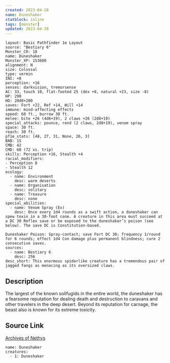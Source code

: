 ```yaml
---
created: 2023-04-28
name: Duneshaker
statblock: inline
tags: [monster]
updated: 2023-04-28
---
```

```statblock
layout: Basic Pathfinder 1e Layout
source: "Bestiary 6"
Monster_CR: 18
name: Duneshaker
Monster_XP: 153600
alignment: N
size: Colossal
type: vermin
INI: +8
perception: +16
senses: darkvision, tremorsense
AC: 33, touch 10, flat-footed 25 (dex +8, natural +23, size -8)
HP: 290
HD: 20d8+200
saves: Fort +22, Ref +14, Will +14
immune: mind-affecting effects
speed: 60 ft., burrow 30 ft.
melee: bite +26 (4d6+19), 2 claws +26 (2d8+19)
special_attacks: pounce, rend (2 claws, 2d8+19), venom spray
space: 30 ft.
reach: 30 ft.
pf1e_stats: [48, 27, 31, None, 26, 3]
BAB: 15
CMB: 42
CMD: 60 (72 vs. trip)
skills: Perception +16, Stealth +4
racial_modifiers:
- Perception 8
- Stealth 12
ecology:
  - name: Environment
    desc: warm deserts
  - name: Organisation
    desc: solitary
  - name: Treasure
    desc: none
special_abilities:
  - name: Venom Spray (Ex)
    desc: Once every 1d4 rounds as a swift action, a duneshaker can spew toxin in a 30-foot cone. A creature in this area must succeed at a DC 30 Reflex save or be exposed to the duneshaker’s poison (see below). The save DC is Constitution-based. 

Duneshaker Poison: Spray-contact; save Fort DC 30; frequency 1/round for 6 rounds; effect 1d4 Con damage plus permanent blindness; cure 2 consecutive saves.
sources:
  - name: Bestiary 6
    desc: 256
desc_short: This enormous spiderlike creature has a tremendous pair of jagged fangs as menacing as its oversized claws.
```
## Description
The largest of the known solifugids in the entire world, the duneshaker has a fearsome reputation for dealing death and destruction to caravans and other travelers in the deep desert. Beyond its reputation for carnage, the beast also is known for its extreme toxicity.
## Source Link
[Archives of Nethys](https://aonprd.com/MonsterDisplay.aspx?ItemName=Duneshaker)
```encounter-table
name: Duneshaker
creatures:
  - 1: Duneshaker
```
